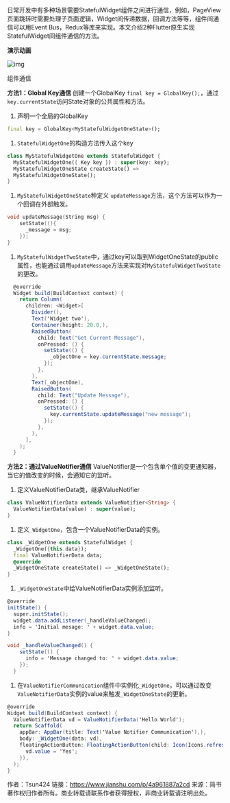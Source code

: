 日常开发中有多种场景需要StatefulWidget组件之间进行通信，例如，PageView页面跳转时需要处理子页面逻辑，Widget间传递数据，回调方法等等，组件间通信可以用Event Bus，Redux等库来实现。本文介绍2种Flutter原生实现StatefulWidget间组件通信的方法。

**演示动画**

![img](https:////upload-images.jianshu.io/upload_images/7904911-53f2bf8a31e6b11f.gif?imageMogr2/auto-orient/strip|imageView2/2/w/320)

组件通信

**方法1：Global Key通信**
创建一个GlobalKey `final key = GlobalKey();`，通过 `key.currentState`访问State对象的公共属性和方法。

1. 声明一个全局的GlobalKey



```dart
final key = GlobalKey<MyStatefulWidgetOneState>();
```

1. `StatefulWidgetOne`的构造方法传入这个key



```dart
class MyStatefulWidgetOne extends StatefulWidget {
  MyStatefulWidgetOne({ Key key }) : super(key: key);
  MyStatefulWidgetOneState createState() =>   
  MyStatefulWidgetOneState();
}
```

1. `MyStatefulWidgetOneState`种定义 `updateMessage`方法，这个方法可以作为一个回调在外部触发。



```cpp
void updateMessage(String msg) {
    setState((){
      _message = msg;
    });
}
```

1. `MyStatefulWidgetTwoState`中，通过key可以取到WidgetOneState的public属性，也能通过调用`updateMessage`方法来实现对`MyStatefulWidgetTwoState`的更改。



```csharp
  @override
  Widget build(BuildContext context) {
    return Column(
      children: <Widget>[
        Divider(),
        Text('Widget two'),
        Container(height: 20.0,),
        RaisedButton(
          child: Text("Get Current Message"),
          onPressed: () {
            setState(() {
              _objectOne = key.currentState.message;
            });
          },
        ),
        Text(_objectOne),
        RaisedButton(
          child: Text("Update Message"),
          onPressed: () {
            setState(() {
              key.currentState.updateMessage("new message");
            });
          },
        ),
      ],
    );
  }
```

**方法2：通过ValueNotifier通信**
ValueNotifier是一个包含单个值的变更通知器，当它的值改变的时候，会通知它的监听。

1. 定义ValueNotifierData类，继承ValueNotifier



```dart
class ValueNotifierData extends ValueNotifier<String> {
  ValueNotifierData(value) : super(value);
}
```

1. 定义`_WidgetOne`，包含一个ValueNotifierData的实例。



```dart
class _WidgetOne extends StatefulWidget {
  _WidgetOne({this.data});
  final ValueNotifierData data;
  @override
  _WidgetOneState createState() => _WidgetOneState();
}
```

1. `_WidgetOneState`中给ValueNotifierData实例添加监听。



```csharp
@override
initState() {
  super.initState();
  widget.data.addListener(_handleValueChanged);
  info = 'Initial mesage: ' + widget.data.value;
}

void _handleValueChanged() {
    setState(() {
      info = 'Message changed to: ' + widget.data.value;
    });
  }
```

1. 在`ValueNotifierCommunication`组件中实例化`_WidgetOne`，可以通过改变`ValueNotifierData`实例的value来触发`_WidgetOneState`的更新。



```csharp
@override
Widget build(BuildContext context) {
  ValueNotifierData vd = ValueNotifierData('Hello World');
  return Scaffold(
    appBar: AppBar(title: Text('Value Notifier Communication'),),
    body: _WidgetOne(data: vd),
    floatingActionButton: FloatingActionButton(child: Icon(Icons.refresh),onPressed: () {
      vd.value = 'Yes';
    }),
  );
}
```



作者：Tsun424
链接：https://www.jianshu.com/p/4a961887a2cd
来源：简书
著作权归作者所有。商业转载请联系作者获得授权，非商业转载请注明出处。